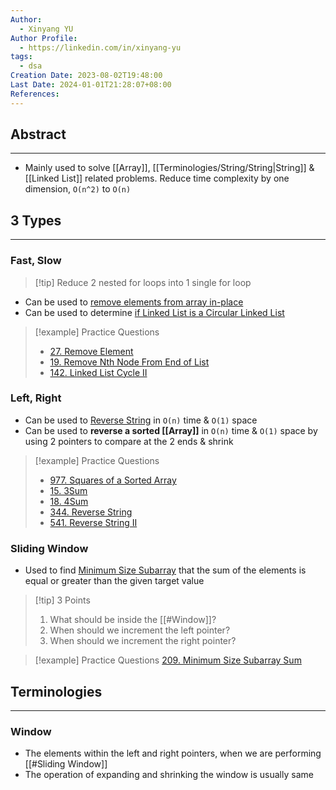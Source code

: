 ```yaml
---
Author:
  - Xinyang YU
Author Profile:
  - https://linkedin.com/in/xinyang-yu
tags:
  - dsa
Creation Date: 2023-08-02T19:48:00
Last Date: 2024-01-01T21:28:07+08:00
References: 
---
```

## Abstract
---
- Mainly used to solve [[Array]], [[Terminologies/String/String|String]] & [[Linked List]] related problems. Reduce time complexity by one dimension, `O(n^2)` to `O(n)`

## 3 Types
---
### Fast, Slow
>[!tip] Reduce 2 nested for loops into 1 single for loop

- Can be used to [remove elements from array in-place](https://leetcode.cn/problems/remove-element/)
- Can be used to determine [if Linked List is a Circular Linked List](https://leetcode.cn/problems/linked-list-cycle-ii/) 
>[!example] Practice Questions
>- [27. Remove Element](https://leetcode.cn/problems/remove-element/)
>- [19. Remove Nth Node From End of List](https://leetcode.cn/problems/remove-nth-node-from-end-of-list/)
>- [142. Linked List Cycle II](https://leetcode.cn/problems/linked-list-cycle-ii/)
### Left, Right
- Can be used to [Reverse String](https://leetcode.cn/problems/reverse-string/description/) in `O(n)` time & `O(1)` space 
- Can be used to **reverse a sorted [[Array]]** in `O(n)` time & `O(1)` space  by using 2 pointers to compare at the 2 ends & shrink
>[!example]  Practice Questions
>- [977. Squares of a Sorted Array](https://leetcode.cn/problems/squares-of-a-sorted-array/)
>- [15. 3Sum](https://leetcode.cn/problems/3sum/)
>- [18. 4Sum](https://leetcode.cn/problems/4sum/)
>- [344. Reverse String](https://leetcode.cn/problems/reverse-string/)
>- [541. Reverse String II](https://leetcode.cn/problems/reverse-string-ii/)
### Sliding Window
- Used to find [Minimum Size Subarray](https://leetcode.cn/problems/minimum-size-subarray-sum/) that the sum of the elements is equal or greater than the given target value
>[!tip] 3 Points
>1. What should be inside the [[#Window]]?
>2. When should we increment the left pointer?
>3. When should we increment the right pointer?

>[!example] Practice Questions
>[209. Minimum Size Subarray Sum](https://leetcode.cn/problems/minimum-size-subarray-sum/)

## Terminologies 
---
### Window
- The elements within the left and right pointers, when we are performing [[#Sliding Window]]
- The operation of expanding and shrinking the window is usually same